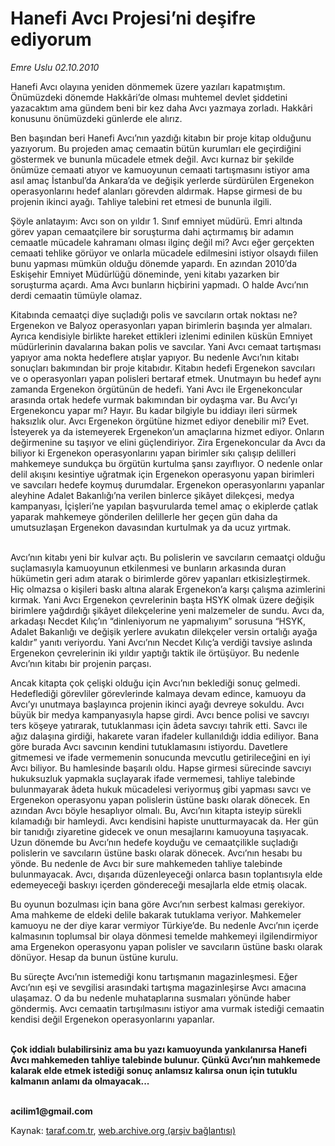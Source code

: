 # Hanefi Avcı Projesi’ni deşifre ediyorum

*Emre Uslu 02.10.2010*

<div class="yazi"><p>Hanefi Avcı olayına yeniden dönmemek üzere yazıları kapatmıştım. Önümüzdeki dönemde Hakkâri’de olması muhtemel devlet şiddetini yazacaktım ama gündem beni bir kez daha Avcı yazmaya zorladı. Hakkâri konusunu önümüzdeki günlerde ele alırız. </p>
<p>Ben başından beri Hanefi Avcı’nın yazdığı kitabın bir proje kitap olduğunu yazıyorum. Bu projeden amaç cemaatin bütün kurumları ele geçirdiğini göstermek ve bununla mücadele etmek değil. Avcı kurnaz bir şekilde önümüze cemaati atıyor ve kamuoyunun cemaati tartışmasını istiyor ama asıl amaç İstanbul’da Ankara’da ve değişik yerlerde sürdürülen Ergenekon operasyonlarını hedef alanları görevden aldırmak. Hapse girmesi de bu projenin ikinci ayağı. Tahliye talebini ret etmesi de bununla ilgili. </p>
<p>Şöyle anlatayım: Avcı son on yıldır 1. Sınıf emniyet müdürü. Emri altında görev yapan cemaatçilere bir soruşturma dahi açtırmamış bir adamın cemaatle mücadele kahramanı olması ilginç değil mi? Avcı eğer gerçekten cemaati tehlike görüyor ve onlarla mücadele edilmesini istiyor olsaydı fiilen bunu yapması mümkün olduğu dönemde yapardı. En azından 2010’da Eskişehir Emniyet Müdürlüğü döneminde, yeni kitabı yazarken bir soruşturma açardı. Ama Avcı bunların hiçbirini yapmadı. O halde Avcı’nın derdi cemaatin tümüyle olamaz. </p>
<p>Kitabında cemaatçi diye suçladığı polis ve savcıların ortak noktası ne? Ergenekon ve Balyoz operasyonları yapan birimlerin başında yer almaları. Ayrıca kendisiyle birlikte hareket ettikleri izlenimi edinilen küskün Emniyet müdürlerinin davalarına bakan polis ve savcılar. Yani Avcı cemaat tartışması yapıyor ama nokta hedeflere atışlar yapıyor. Bu nedenle Avcı’nın kitabı sonuçları bakımından bir proje kitabıdır. Kitabın hedefi Ergenekon savcıları ve o operasyonları yapan polisleri bertaraf etmek. Unutmayın bu hedef aynı zamanda Ergenekon örgütünün de hedefi. Yani Avcı ile Ergenekoncular arasında ortak hedefe vurmak bakımından bir oydaşma var. Bu Avcı’yı Ergenekoncu yapar mı? Hayır. Bu kadar bilgiyle bu iddiayı ileri sürmek haksızlık olur. Avcı Ergenekon örgütüne hizmet ediyor denebilir mi? Evet. İsteyerek ya da istemeyerek Ergenekon’un amaçlarına hizmet ediyor. Onların değirmenine su taşıyor ve elini güçlendiriyor. Zira Ergenekoncular da Avcı da biliyor ki Ergenekon operasyonlarını yapan birimler sıkı çalışıp delilleri mahkemeye sundukça bu örgütün kurtulma şansı zayıflıyor. O nedenle onlar delil akışını kesintiye uğratmak için Ergenekon operasyonu yapan birimleri ve savcıları hedefe koymuş durumdalar. Ergenekon operasyonlarını yapanlar aleyhine Adalet Bakanlığı’na verilen binlerce şikâyet dilekçesi, medya kampanyası, İçişleri’ne yapılan başvurularda temel amaç o ekiplerde çatlak yaparak mahkemeye gönderilen delillerle her geçen gün daha da umutsuzlaşan Ergenekon davasından kurtulmak ya da ucuz yırtmak. </p>
<p> <br/>Avcı’nın kitabı yeni bir kulvar açtı. Bu polislerin ve savcıların cemaatçi olduğu suçlamasıyla kamuoyunun etkilenmesi ve bunların arkasında duran hükümetin geri adım atarak o birimlerde görev yapanları etkisizleştirmek. Hiç olmazsa o kişileri baskı altına alarak Ergenekon’a karşı çalışma azimlerini kırmak. Yani Avcı Ergenekon çevrelerinin başta HSYK olmak üzere değişik birimlere yağdırdığı şikâyet dilekçelerine yeni malzemeler de sundu. Avcı da, arkadaşı Necdet Kılıç’ın “dinleniyorum ne yapmalıyım” sorusuna “HSYK, Adalet Bakanlığı ve değişik yerlere avukatın dilekçeler versin ortalığı ayağa kaldır” yanıtı veriyordu. Yani Avcı’nın Necdet Kılıç’a verdiği tavsiye aslında Ergenekon çevrelerinin iki yıldır yaptığı taktik ile örtüşüyor. Bu nedenle Avcı’nın kitabı bir projenin parçası. </p>
<p>Ancak kitapta çok çelişki olduğu için Avcı’nın beklediği sonuç gelmedi. Hedeflediği görevliler görevlerinde kalmaya devam edince, kamuoyu da Avcı’yı unutmaya başlayınca projenin ikinci ayağı devreye sokuldu. Avcı büyük bir medya kampanyasıyla hapse girdi. Avcı bence polisi ve savcıyı ters köşeye yatırarak, tutuklanması için âdeta savcıyı tahrik etti. Savcı ile ağız dalaşına girdiği, hakarete varan ifadeler kullanıldığı iddia ediliyor. Bana göre burada Avcı savcının kendini tutuklamasını istiyordu. Davetlere gitmemesi ve ifade vermemenin sonucunda mevcutlu getirileceğini en iyi Avcı biliyor. Bu hamlesinde başarılı oldu. Hapse girmesi sürecinde savcıyı hukuksuzluk yapmakla suçlayarak ifade vermemesi, tahliye talebinde bulunmayarak âdeta hukuk mücadelesi veriyormuş gibi yapması savcı ve Ergenekon operasyonu yapan polislerin üstüne baskı olarak dönecek. En azından Avcı böyle hesaplıyor olmalı. Bu, Avcı’nın kitapta isteyip sürekli kılamadığı bir hamleydi. Avcı kendisini hapiste unutturmayacak da. Her gün bir tanıdığı ziyaretine gidecek ve onun mesajlarını kamuoyuna taşıyacak. Uzun dönemde bu Avcı’nın hedefe koyduğu ve cemaatçilikle suçladığı polislerin ve savcıların üstüne baskı olarak dönecek. Avcı’nın hesabı bu yönde. Bu nedenle de Avcı bir sure mahkemeden tahliye talebinde bulunmayacak. Avcı, dışarıda düzenleyeceği onlarca basın toplantısıyla elde edemeyeceği baskıyı içerden göndereceği mesajlarla elde etmiş olacak. </p>
<p>Bu oyunun bozulması için bana göre Avcı’nın serbest kalması gerekiyor. Ama mahkeme de eldeki delile bakarak tutuklama veriyor. Mahkemeler kamuoyu ne der diye karar vermiyor Türkiye’de. Bu nedenle Avcı’nın içerde kalmasının toplumsal bir olaya dönmesi temelde mahkemeyi ilgilendirmiyor ama Ergenekon operasyonu yapan polisler ve savcıların üstüne baskı olarak dönüyor. Hesap da bunun üstüne kurulu. </p>
<p>Bu süreçte Avcı’nın istemediği konu tartışmanın magazinleşmesi. Eğer Avcı’nın eşi ve sevgilisi arasındaki tartışma magazinleşirse Avcı amacına ulaşamaz. O da bu nedenle muhataplarına susmaları yönünde haber göndermiş. Avcı cemaatin tartışılmasını istiyor ama vurmak istediği cemaatin kendisi değil Ergenekon operasyonlarını yapanlar. </p>
<p><b><br/>Çok iddialı bulabilirsiniz ama bu yazı kamuoyunda yankılanırsa Hanefi Avcı mahkemeden tahliye talebinde bulunur. Çünkü Avcı’nın mahkemede kalarak elde etmek istediği sonuç anlamsız kalırsa onun için tutuklu kalmanın anlamı da olmayacak...</b></p>
<p><b><br/>acilim1@gmail.com</b> </p></div>

Kaynak: [taraf.com.tr](http://www.taraf.com.tr:80/emre-uslu/makale-hanefi-avci-projesi-ni-desifre-ediyorum.htm), [web.archive.org (arşiv bağlantısı)](http://web.archive.org/web/20101005032335/http://www.taraf.com.tr:80/emre-uslu/makale-hanefi-avci-projesi-ni-desifre-ediyorum.htm)
